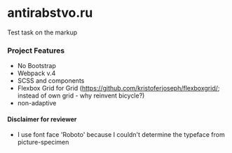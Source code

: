 # antirabstvo.ru
Test task on the markup


### Project Features  
* No Bootstrap
* Webpack v.4
* SCSS and components
* Flexbox Grid for Grid (https://github.com/kristoferjoseph/flexboxgrid/; instead of own grid - why reinvent bicycle?)
* non-adaptive  


#### Disclaimer for reviewer  
* I use font face 'Roboto' because I couldn't determine the typeface from picture-specimen
